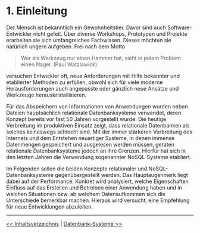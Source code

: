 # 1. Einleitung

Der Mensch ist bekanntlich ein Gewohnheitstier. Davor sind auch Software-Entwickler nicht gefeit. Über diverse Workshops, Prototypen und Projekte erarbeiten sie sich umfangreiches Fachwissen. Dieses möchten sie natürlich ungern aufgeben. Frei nach dem Motto

> Wer als Werkzeug nur einen Hammer hat, sieht in jedem Problem einen Nagel. (Paul Watzlawick)

versuchen Entwickler oft, neue Anforderungen mit Hilfe bekannter und etablierter Methoden zu erfüllen, obwohl sich für viele moderne Herausforderungen auch angepasste oder gänzlich neue Ansätze und Werkzeuge herauskristallisieren.

Für das Abspeichern von Informationen von Anwendungen wurden neben Dateien hauptsächlich relationale Datenbanksysteme verwendet, deren Konzept bereits vor fast 50 Jahren vorgestellt wurde. Die heutige Verbreitung im produktiven Einsatz zeigt, dass relationale Datenbanken als solches keineswegs schlecht sind. Mit der immer stärkeren Verbreitung des Internets und dem Entstehen neuartiger Systeme, in denen immense Datenmengen gespeichert und ausgelesen werden müssen, geraten relationale Datenbanksysteme jedoch an ihre Grenzen. Hierfür hat sich in den letzten Jahren die Verwendung sogenannter NoSQL-Systeme etabliert.

Im Folgenden sollen die beiden Konzepte relationaler und NoSQL-Datenbanksysteme gegenübergestellt werden. Das Hauptaugenmerk liegt dabei auf der Performance. Konkret wird analysiert, welche Eigenschaften Einfluss auf das Erstellen und Betreiben einer Anwendung haben und in welchen Situationen bzw. ab welchem Datenaufkommen sich die Unterschiede bemerkbar machen. Hieraus wird versucht, eine Empfehlung für neue Entwicklungen abzuleiten.



***

[<< Inhaltsverzeichnis](Inhaltsverzeichnis.md) | [Datenbank-Systeme >>](Datenbank-Systeme.md)